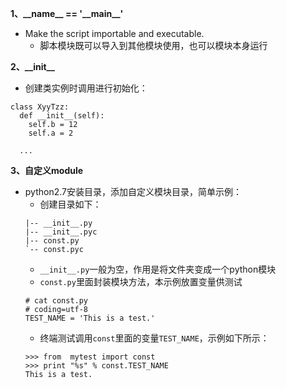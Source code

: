 **1、\_\_name\_\_ == '\_\_main\_\_'**
- Make the script importable and executable.
  -  脚本模块既可以导入到其他模块使用，也可以模块本身运行
 
**2、\_\_init\_\_**
-  创建类实例时调用进行初始化：
  ```
  class XyyTzz:
    def __init__(self):
      self.b = 12
      self.a = 2
    
    ...
  ```
  
**3、自定义module**
- python2.7安装目录，添加自定义模块目录，简单示例：
  - 创建目录如下：
  ```
  |-- __init__.py       
  |-- __init__.pyc
  |-- const.py
  `-- const.pyc
  ```
  - `__init__.py`一般为空，作用是将文件夹变成一个python模块
  - `const.py`里面封装模块方法，本示例放置变量供测试
  ```
  # cat const.py
  # coding=utf-8
  TEST_NAME = 'This is a test.'
  ```
  - 终端测试调用`const`里面的变量`TEST_NAME`，示例如下所示：
  ```
  >>> from  mytest import const
  >>> print "%s" % const.TEST_NAME
  This is a test.
  ```
  
